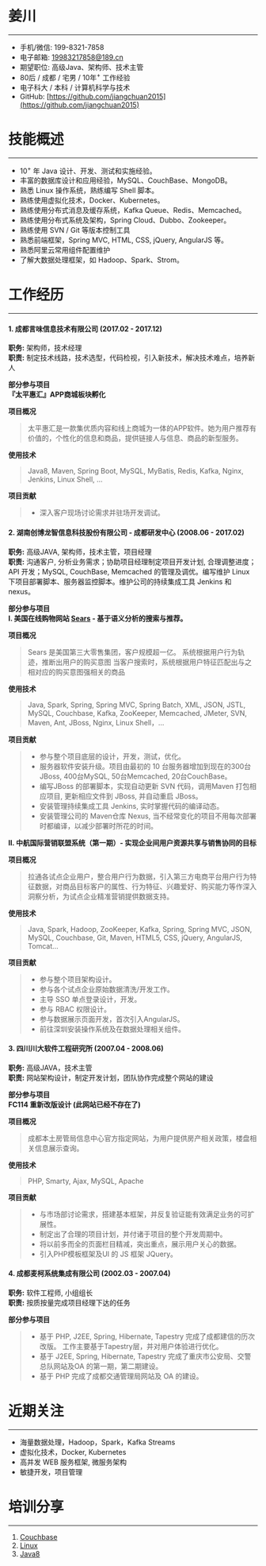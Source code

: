 # 姜川
-------------------------------------------------------------
 - 手机/微信: 199-8321-7858
 - 电子邮箱: 19983217858@189.cn
 - 期望职位: 高级Java、架构师、技术主管
 - 80后 / 成都 / 宅男 / 10年<sup>+</sup> 工作经验
 - 电子科大 / 本科 / 计算机科学与技术
 - GitHub: [https://github.com/jiangchuan2015](https://github.com/jiangchuan2015)


# 技能概述
-------------------------------------------------------------
 - 10<sup>+</sup> 年 Java 设计、开发、测试和实施经验。
 - 丰富的数据库设计和应用经验，MySQL、CouchBase、MongoDB。
 - 熟悉 Linux 操作系统，熟练编写 Shell 脚本。
 - 熟练使用虚拟化技术，Docker、Kubernetes。
 - 熟练使用分布式消息及缓存系统，Kafka Queue、Redis、Memcached。
 - 熟练使用分布式系统及架构，Spring Cloud、Dubbo、Zookeeper。
 - 熟练使用 SVN / Git 等版本控制工具
 - 熟悉前端框架，Spring MVC, HTML, CSS, jQuery, AngularJS 等。
 - 熟悉阿里云常用组件配置维护
 - 了解大数据处理框架，如 Hadoop、Spark、Strom。


# 工作经历
-------------------------------------------------------------
#### 1. 成都言味信息技术有限公司 (2017.02 - 2017.12)
**职务:** 架构师，技术经理  
**职责:** 制定技术线路，技术选型，代码检视，引入新技术，解决技术难点，培养新人  

**部分参与项目**  
**『太平惠汇』APP商城板块孵化**  

**项目概况**  
>太平惠汇是一款集优质内容和线上商城为一体的APP软件。她为用户推荐有价值的，个性化的信息和商品，提供链接人与信息、商品的新型服务。

**使用技术**  
>Java8, Maven, Spring Boot, MySQL, MyBatis, Redis, Kafka, Nginx, Jenkins, Linux Shell, ...

**项目贡献** 
> - 深入客户现场讨论需求并驻场开发调试。


#### 2. 湖南创博龙智信息科技股份有限公司 - 成都研发中心 (2008.06 - 2017.02)
**职务:** 高级JAVA, 架构师，技术主管，项目经理  
**职责:** 沟通客户, 分析业务需求；协助项目经理制定项目开发计划, 合理调整进度；API 开发；MySQL, CouchBase, Memcached 的管理及调优。编写维护 Linux 下项目部署脚本、服务器监控脚本。维护公司的持续集成工具 Jenkins 和 nexus。  

**部分参与项目**  
**Ⅰ. 美国在线购物网站 [Sears](http://www.sears.com "亚马逊在北美的直接竞争对手") - 基于语义分析的搜索与推荐。**  

**项目概况** 
> Sears 是美国第三大零售集团，客户规模超一亿。
> 系统根据用户行为轨迹，推断出用户的购买意图
> 当客户搜索时，系统根据用户特征匹配出与之相对应的购买意图强相关的商品
  

**使用技术**  
>Java, Spark, Spring, Spring MVC, Spring Batch, XML, JSON, JSTL, MySQL, Couchbase, Kafka, ZooKeeper, Memcached, JMeter, SVN, Maven, Ant, JBoss, Nginx, Linux Shell，...

**项目贡献**  
> - 参与整个项目底层的设计，开发，测试，优化。
> - 服务器软件安装升级。项目由最初的 10 台服务器增加到现在的300台JBoss, 400台MySQL, 50台Memcached, 20台CouchBase。
> - 编写JBoss 的部署脚本，实现自动更新 SVN 代码，调用Maven 打包相应项目, 更新相应文件到 JBoss, 并自动重启 JBoss。
> - 安装管理持续集成工具 Jenkins, 实时掌握代码的编译动态。
> - 安装管理公司的 Maven仓库 Nexus, 当不经常变化的项目不用每次部署时都编译，以减少部署时所花的时间。 


**Ⅱ. 中航国际营销联盟系统（第一期）- 实现企业间用户资源共享与销售协同的目标**

**项目概况**  
>拉通各试点企业用户，整合用户行为数据，引入第三方电商平台用户行为特征数据，对商品目标客户的属性、行为特征、兴趣爱好、购买能力等作深入洞察分析，为试点企业精准营销提供数据支持。
> 

**使用技术**  
>Java, Spark, Hadoop, ZooKeeper, Kafka, Spring, Spring MVC, JSON, MySQL, Couchbase, Git, Maven, HTML5, CSS, jQuery, AngularJS, Tomcat...

**项目贡献**  
> - 参与整个项目架构设计。
> - 参与各个试点企业原始数据清洗/开发工作。
> - 主导 SSO 单点登录设计，开发。
> - 参与 RBAC 权限设计。
> - 参与数据展示页面开发，首次引入AngularJS。 
> - 前往深圳安装操作系统及在数据处理相关组件。



#### 3. 四川川大软件工程研究所 (2007.04 - 2008.06)
**职务:** 高级JAVA，技术主管   
**职责:** 网站架构设计，制定开发计划，团队协作完成整个网站的建设  

**部分参与项目**  
**FC114 重新改版设计 (此网站已经不存在了)**  

**项目概况**  
>成都本土房管局信息中心官方指定网站，为用户提供房产相关政策，楼盘相关信息展示查询。

**使用技术**  
>PHP, Smarty, Ajax, MySQL, Apache

**项目贡献**  
> - 与市场部讨论需求，搭建基本框架，并反复验证能有效满足业务的可扩展性。
> - 制定出了合理的项目计划，并付诸于项目的整个开发周期中。
> - 将以前多而全的页面栏目精减，突出重点，展示用户关心的数据。
> - 引入PHP模板框架及UI 的 JS 框架 JQuery。

#### 4. 成都麦柯系统集成有限公司 (2002.03 - 2007.04)
**职务:** 软件工程师, 小组组长   
**职责:** 按质按量完成项目经理下达的任务  

**部分参与项目**  
> - 基于 PHP, J2EE, Spring, Hibernate, Tapestry 完成了成都建信的历次改版。 工作主要基于Tapestry层，并对用户体验进行优化。
> - 基于 J2EE, Spring, Hibernate, Tapestry 完成了重庆市公安局、交警总队网站及OA 的第一期，第二期建设。
> - 基于 PHP 完成了成都交通管理局网站及 OA 的建设。


# 近期关注
-------------------------------------------------------------
 - 海量数据处理，Hadoop，Spark，Kafka Streams 
 - 虚拟化技术，Docker, Kubernetes
 - 高并发 WEB 服务框架, 微服务架构
 - 敏捷开发，项目管理


# 培训分享
-------------------------------------------------------------
1. [Couchbase](https://github.com/jiangchuan2015/cv/blob/master/%E8%AE%B2%E4%B9%89/Couchbase.pptx)<br />
2. [Linux](https://github.com/jiangchuan2015/cv/blob/master/%E8%AE%B2%E4%B9%89/Linux.pptx)<br />
3. [Java8](https://github.com/jiangchuan2015/cv/blob/master/%E8%AE%B2%E4%B9%89/Java8.pptx)<br />

